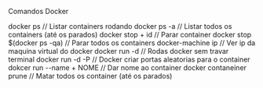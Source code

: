 Comandos Docker

docker ps                       // Listar containers rodando
docker ps -a                    // Listar todos os containers (até os parados)
docker stop + id                // Parar container
docker stop $(docker ps -qa)    // Parar todos os containers
docker-machine ip               // Ver ip da maquina virtual do docker
docker run -d                   // Rodas docker sem travar terminal
docker run -d -P                // Docker criar portas aleatorias para o container
dokcer run --name + NOME        // Dar nome ao container
docker contaneiner prune        // Matar todos os container (até os parados)
